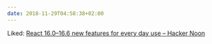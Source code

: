 ```yaml
---
date: 2018-11-29T04:58:38+02:00
---
```


Liked: [React 16.0–16.6 new features for every day use – Hacker Noon](https://hackernoon.com/react-16-0-16-3-new-features-for-every-day-use-f397da374acf)
